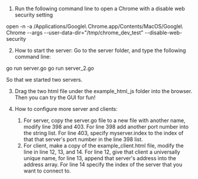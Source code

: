 1. Run the following command line to open a Chrome with a disable web security setting 

open -n -a /Applications/Google\ Chrome.app/Contents/MacOS/Google\ Chrome --args --user-data-dir="/tmp/chrome_dev_test" --disable-web-security


2. How to start the server: Go to the server folder, and type the following command line:

go run server.go
go run server_2.go

So that we started two servers. 

3. Drag the two html file under the example_html_js folder into the browser. Then you can try the GUI for fun!

4. How to configure more server and clients:
    1. For server, copy the server.go file to a new file with another name, modify line 398 and 403. For line 398 add 
       another port number into the string list. For line 403, specify myserver.index to the index of that that server's
       port number in the line 398 list. 
    2. For client, make a copy of the example_client.html file, modify the line in line 12, 13, and 14. For line 12, give 
       that client a universally unique name, for line 13, append that server's address into the address array. For line 14
       specify the index of the server that you want to connect to. 

